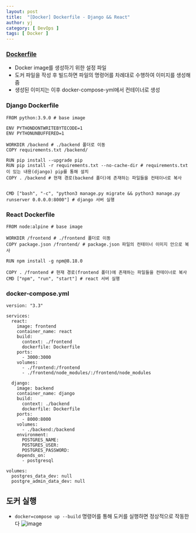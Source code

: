 ```yaml
---
layout: post
title:  "[Docker] Dockerfile - Django && React"
author: yj
category: [ DevOps ]
tags: [ Docker ]
---
```


### <a href="#">Dockerfile</a>
- Docker image를 생성하기 위한 설정 파일
- 도커 파일을 작성 후 빌드하면 파일의 명령어를 차례대로 수행하여 이미지를 생성해줌
- 생성된 이미지는 이후 docker-compose-yml에서 컨테이너로 생성

### Django Dockerfile

```
FROM python:3.9.0 # base image

ENV PYTHONDONTWRITEBYTECODE=1
ENV PYTHONUNBUFFERED=1

WORKDIR /backend # ./backend 폴더로 이동
COPY requirements.txt /backend/

RUN pip install --upgrade pip
RUN pip install -r requirements.txt --no-cache-dir # requirements.txt이 있는 내용(django) pip를 통해 설치
COPY . /backend # 현재 경로(backend 폴더)에 존재하는 파일들을 컨테이너로 복사


CMD ["bash", "-c", "python3 manage.py migrate && python3 manage.py runserver 0.0.0.0:8000"] # django 서버 실행
```

### React Dockerfile

```
FROM node:alpine # base image

WORKDIR /frontend # ./frontend 폴더로 이동
COPY package.json /frontend/ # package.json 파일의 컨테이너 이미지 안으로 복사

RUN npm install -g npm@8.18.0

COPY . /frontend # 현재 경로(frontend 폴더)에 존재하는 파일들을 컨테이너로 복사
CMD ["npm", "run", "start"] # react 서버 실행
```

### docker-compose.yml

```
version: "3.3"

services:
  react:
    image: frontend
    container_name: react
    build: 
      context: ./frontend
      dockerfile: Dockerfile
    ports:
      - 3000:3000
    volumes:
      - ./frontend:/frontend
      - ./frontend/node_modules/:/frontend/node_modules

  django:
    image: backend
    container_name: django
    build: 
      context: ./backend
      dockerfile: Dockerfile
    ports:
      - 8000:8000
    volumes:
      - ./backend:/backend
    environment:
      POSTGRES_NAME: 
      POSTGRES_USER: 
      POSTGRES_PASSWORD: 
    depends_on:
      - postgresql
   
volumes:
  postgres_data_dev: null
  postgre_admin_data_dev: null
```

## 도커 실행
- `docker=compose up --build` 명령어를 통해 도커를 실행하면 정상적으로 작동한다
![image](https://files.slack.com/files-pri/T03TCQRSNHW-F03V80AQJGL/image.png)